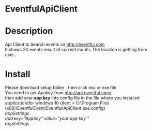 # EventfulApiClient

# Description  </br> 
Api Client to Search events on http://eventful.com </br> 
It shows 20 events result of  current month. 
The location is getting from user..</br>


# Install
Please download setup folder , then click msi or exe file</br> 
You need to get Appkey from http://api.eventful.com/ </br> then add your <b>app key</b> into  config file in the file where you installed application(for windows 10 client > C:\Program Files (x86)\EventfulEvent\EventfullApiClient.exe.config) </br>
<i>
appSettings</br>
    add key="AppKey" value="your app key " </br>
  appSettings
</i> </br>


